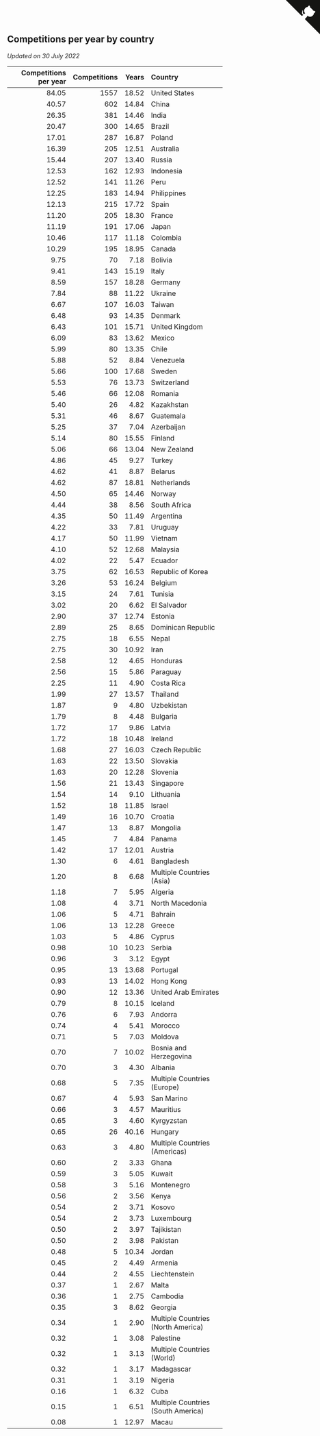 ## Competitions per year by country

*Updated on 30 July 2022*

| Competitions per year | Competitions | Years | Country |
| ---: | ---: | ---: | :--- |
| 84.05 | 1557 | 18.52 | United States |
| 40.57 | 602 | 14.84 | China |
| 26.35 | 381 | 14.46 | India |
| 20.47 | 300 | 14.65 | Brazil |
| 17.01 | 287 | 16.87 | Poland |
| 16.39 | 205 | 12.51 | Australia |
| 15.44 | 207 | 13.40 | Russia |
| 12.53 | 162 | 12.93 | Indonesia |
| 12.52 | 141 | 11.26 | Peru |
| 12.25 | 183 | 14.94 | Philippines |
| 12.13 | 215 | 17.72 | Spain |
| 11.20 | 205 | 18.30 | France |
| 11.19 | 191 | 17.06 | Japan |
| 10.46 | 117 | 11.18 | Colombia |
| 10.29 | 195 | 18.95 | Canada |
| 9.75 | 70 | 7.18 | Bolivia |
| 9.41 | 143 | 15.19 | Italy |
| 8.59 | 157 | 18.28 | Germany |
| 7.84 | 88 | 11.22 | Ukraine |
| 6.67 | 107 | 16.03 | Taiwan |
| 6.48 | 93 | 14.35 | Denmark |
| 6.43 | 101 | 15.71 | United Kingdom |
| 6.09 | 83 | 13.62 | Mexico |
| 5.99 | 80 | 13.35 | Chile |
| 5.88 | 52 | 8.84 | Venezuela |
| 5.66 | 100 | 17.68 | Sweden |
| 5.53 | 76 | 13.73 | Switzerland |
| 5.46 | 66 | 12.08 | Romania |
| 5.40 | 26 | 4.82 | Kazakhstan |
| 5.31 | 46 | 8.67 | Guatemala |
| 5.25 | 37 | 7.04 | Azerbaijan |
| 5.14 | 80 | 15.55 | Finland |
| 5.06 | 66 | 13.04 | New Zealand |
| 4.86 | 45 | 9.27 | Turkey |
| 4.62 | 41 | 8.87 | Belarus |
| 4.62 | 87 | 18.81 | Netherlands |
| 4.50 | 65 | 14.46 | Norway |
| 4.44 | 38 | 8.56 | South Africa |
| 4.35 | 50 | 11.49 | Argentina |
| 4.22 | 33 | 7.81 | Uruguay |
| 4.17 | 50 | 11.99 | Vietnam |
| 4.10 | 52 | 12.68 | Malaysia |
| 4.02 | 22 | 5.47 | Ecuador |
| 3.75 | 62 | 16.53 | Republic of Korea |
| 3.26 | 53 | 16.24 | Belgium |
| 3.15 | 24 | 7.61 | Tunisia |
| 3.02 | 20 | 6.62 | El Salvador |
| 2.90 | 37 | 12.74 | Estonia |
| 2.89 | 25 | 8.65 | Dominican Republic |
| 2.75 | 18 | 6.55 | Nepal |
| 2.75 | 30 | 10.92 | Iran |
| 2.58 | 12 | 4.65 | Honduras |
| 2.56 | 15 | 5.86 | Paraguay |
| 2.25 | 11 | 4.90 | Costa Rica |
| 1.99 | 27 | 13.57 | Thailand |
| 1.87 | 9 | 4.80 | Uzbekistan |
| 1.79 | 8 | 4.48 | Bulgaria |
| 1.72 | 17 | 9.86 | Latvia |
| 1.72 | 18 | 10.48 | Ireland |
| 1.68 | 27 | 16.03 | Czech Republic |
| 1.63 | 22 | 13.50 | Slovakia |
| 1.63 | 20 | 12.28 | Slovenia |
| 1.56 | 21 | 13.43 | Singapore |
| 1.54 | 14 | 9.10 | Lithuania |
| 1.52 | 18 | 11.85 | Israel |
| 1.49 | 16 | 10.70 | Croatia |
| 1.47 | 13 | 8.87 | Mongolia |
| 1.45 | 7 | 4.84 | Panama |
| 1.42 | 17 | 12.01 | Austria |
| 1.30 | 6 | 4.61 | Bangladesh |
| 1.20 | 8 | 6.68 | Multiple Countries (Asia) |
| 1.18 | 7 | 5.95 | Algeria |
| 1.08 | 4 | 3.71 | North Macedonia |
| 1.06 | 5 | 4.71 | Bahrain |
| 1.06 | 13 | 12.28 | Greece |
| 1.03 | 5 | 4.86 | Cyprus |
| 0.98 | 10 | 10.23 | Serbia |
| 0.96 | 3 | 3.12 | Egypt |
| 0.95 | 13 | 13.68 | Portugal |
| 0.93 | 13 | 14.02 | Hong Kong |
| 0.90 | 12 | 13.36 | United Arab Emirates |
| 0.79 | 8 | 10.15 | Iceland |
| 0.76 | 6 | 7.93 | Andorra |
| 0.74 | 4 | 5.41 | Morocco |
| 0.71 | 5 | 7.03 | Moldova |
| 0.70 | 7 | 10.02 | Bosnia and Herzegovina |
| 0.70 | 3 | 4.30 | Albania |
| 0.68 | 5 | 7.35 | Multiple Countries (Europe) |
| 0.67 | 4 | 5.93 | San Marino |
| 0.66 | 3 | 4.57 | Mauritius |
| 0.65 | 3 | 4.60 | Kyrgyzstan |
| 0.65 | 26 | 40.16 | Hungary |
| 0.63 | 3 | 4.80 | Multiple Countries (Americas) |
| 0.60 | 2 | 3.33 | Ghana |
| 0.59 | 3 | 5.05 | Kuwait |
| 0.58 | 3 | 5.16 | Montenegro |
| 0.56 | 2 | 3.56 | Kenya |
| 0.54 | 2 | 3.71 | Kosovo |
| 0.54 | 2 | 3.73 | Luxembourg |
| 0.50 | 2 | 3.97 | Tajikistan |
| 0.50 | 2 | 3.98 | Pakistan |
| 0.48 | 5 | 10.34 | Jordan |
| 0.45 | 2 | 4.49 | Armenia |
| 0.44 | 2 | 4.55 | Liechtenstein |
| 0.37 | 1 | 2.67 | Malta |
| 0.36 | 1 | 2.75 | Cambodia |
| 0.35 | 3 | 8.62 | Georgia |
| 0.34 | 1 | 2.90 | Multiple Countries (North America) |
| 0.32 | 1 | 3.08 | Palestine |
| 0.32 | 1 | 3.13 | Multiple Countries (World) |
| 0.32 | 1 | 3.17 | Madagascar |
| 0.31 | 1 | 3.19 | Nigeria |
| 0.16 | 1 | 6.32 | Cuba |
| 0.15 | 1 | 6.51 | Multiple Countries (South America) |
| 0.08 | 1 | 12.97 | Macau |


<a href="https://github.com/jonatanklosko/wca_statistics" class="github-corner" aria-label="View source on Github"><svg width="80" height="80" viewBox="0 0 250 250" style="fill:#151513; color:#fff; position: absolute; top: 0; border: 0; right: 0;" aria-hidden="true"><path d="M0,0 L115,115 L130,115 L142,142 L250,250 L250,0 Z"></path><path d="M128.3,109.0 C113.8,99.7 119.0,89.6 119.0,89.6 C122.0,82.7 120.5,78.6 120.5,78.6 C119.2,72.0 123.4,76.3 123.4,76.3 C127.3,80.9 125.5,87.3 125.5,87.3 C122.9,97.6 130.6,101.9 134.4,103.2" fill="currentColor" style="transform-origin: 130px 106px;" class="octo-arm"></path><path d="M115.0,115.0 C114.9,115.1 118.7,116.5 119.8,115.4 L133.7,101.6 C136.9,99.2 139.9,98.4 142.2,98.6 C133.8,88.0 127.5,74.4 143.8,58.0 C148.5,53.4 154.0,51.2 159.7,51.0 C160.3,49.4 163.2,43.6 171.4,40.1 C171.4,40.1 176.1,42.5 178.8,56.2 C183.1,58.6 187.2,61.8 190.9,65.4 C194.5,69.0 197.7,73.2 200.1,77.6 C213.8,80.2 216.3,84.9 216.3,84.9 C212.7,93.1 206.9,96.0 205.4,96.6 C205.1,102.4 203.0,107.8 198.3,112.5 C181.9,128.9 168.3,122.5 157.7,114.1 C157.9,116.9 156.7,120.9 152.7,124.9 L141.0,136.5 C139.8,137.7 141.6,141.9 141.8,141.8 Z" fill="currentColor" class="octo-body"></path></svg></a><style>.github-corner:hover .octo-arm{animation:octocat-wave 560ms ease-in-out}@keyframes octocat-wave{0%,100%{transform:rotate(0)}20%,60%{transform:rotate(-25deg)}40%,80%{transform:rotate(10deg)}}@media (max-width:500px){.github-corner:hover .octo-arm{animation:none}.github-corner .octo-arm{animation:octocat-wave 560ms ease-in-out}}</style>
